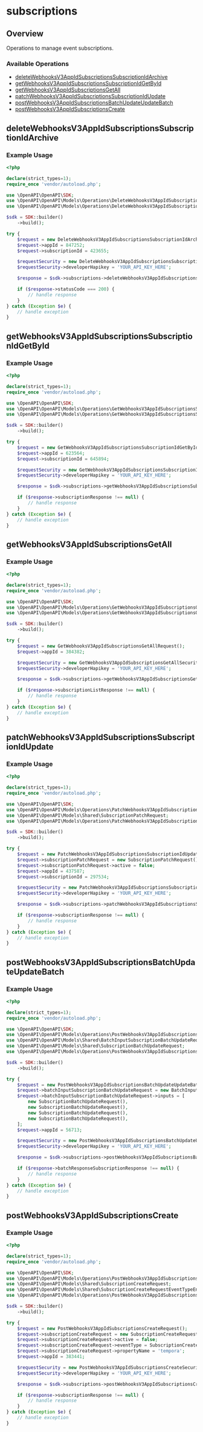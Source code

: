 # subscriptions

## Overview

Operations to manage event subscriptions.

### Available Operations

* [deleteWebhooksV3AppIdSubscriptionsSubscriptionIdArchive](#deletewebhooksv3appidsubscriptionssubscriptionidarchive)
* [getWebhooksV3AppIdSubscriptionsSubscriptionIdGetById](#getwebhooksv3appidsubscriptionssubscriptionidgetbyid)
* [getWebhooksV3AppIdSubscriptionsGetAll](#getwebhooksv3appidsubscriptionsgetall)
* [patchWebhooksV3AppIdSubscriptionsSubscriptionIdUpdate](#patchwebhooksv3appidsubscriptionssubscriptionidupdate)
* [postWebhooksV3AppIdSubscriptionsBatchUpdateUpdateBatch](#postwebhooksv3appidsubscriptionsbatchupdateupdatebatch)
* [postWebhooksV3AppIdSubscriptionsCreate](#postwebhooksv3appidsubscriptionscreate)

## deleteWebhooksV3AppIdSubscriptionsSubscriptionIdArchive

### Example Usage

```php
<?php

declare(strict_types=1);
require_once 'vendor/autoload.php';

use \OpenAPI\OpenAPI\SDK;
use \OpenAPI\OpenAPI\Models\Operations\DeleteWebhooksV3AppIdSubscriptionsSubscriptionIdArchiveRequest;
use \OpenAPI\OpenAPI\Models\Operations\DeleteWebhooksV3AppIdSubscriptionsSubscriptionIdArchiveSecurity;

$sdk = SDK::builder()
    ->build();

try {
    $request = new DeleteWebhooksV3AppIdSubscriptionsSubscriptionIdArchiveRequest();
    $request->appId = 847252;
    $request->subscriptionId = 423655;

    $requestSecurity = new DeleteWebhooksV3AppIdSubscriptionsSubscriptionIdArchiveSecurity();
    $requestSecurity->developerHapikey = 'YOUR_API_KEY_HERE';

    $response = $sdk->subscriptions->deleteWebhooksV3AppIdSubscriptionsSubscriptionIdArchive($request, $requestSecurity);

    if ($response->statusCode === 200) {
        // handle response
    }
} catch (Exception $e) {
    // handle exception
}
```

## getWebhooksV3AppIdSubscriptionsSubscriptionIdGetById

### Example Usage

```php
<?php

declare(strict_types=1);
require_once 'vendor/autoload.php';

use \OpenAPI\OpenAPI\SDK;
use \OpenAPI\OpenAPI\Models\Operations\GetWebhooksV3AppIdSubscriptionsSubscriptionIdGetByIdRequest;
use \OpenAPI\OpenAPI\Models\Operations\GetWebhooksV3AppIdSubscriptionsSubscriptionIdGetByIdSecurity;

$sdk = SDK::builder()
    ->build();

try {
    $request = new GetWebhooksV3AppIdSubscriptionsSubscriptionIdGetByIdRequest();
    $request->appId = 623564;
    $request->subscriptionId = 645894;

    $requestSecurity = new GetWebhooksV3AppIdSubscriptionsSubscriptionIdGetByIdSecurity();
    $requestSecurity->developerHapikey = 'YOUR_API_KEY_HERE';

    $response = $sdk->subscriptions->getWebhooksV3AppIdSubscriptionsSubscriptionIdGetById($request, $requestSecurity);

    if ($response->subscriptionResponse !== null) {
        // handle response
    }
} catch (Exception $e) {
    // handle exception
}
```

## getWebhooksV3AppIdSubscriptionsGetAll

### Example Usage

```php
<?php

declare(strict_types=1);
require_once 'vendor/autoload.php';

use \OpenAPI\OpenAPI\SDK;
use \OpenAPI\OpenAPI\Models\Operations\GetWebhooksV3AppIdSubscriptionsGetAllRequest;
use \OpenAPI\OpenAPI\Models\Operations\GetWebhooksV3AppIdSubscriptionsGetAllSecurity;

$sdk = SDK::builder()
    ->build();

try {
    $request = new GetWebhooksV3AppIdSubscriptionsGetAllRequest();
    $request->appId = 384382;

    $requestSecurity = new GetWebhooksV3AppIdSubscriptionsGetAllSecurity();
    $requestSecurity->developerHapikey = 'YOUR_API_KEY_HERE';

    $response = $sdk->subscriptions->getWebhooksV3AppIdSubscriptionsGetAll($request, $requestSecurity);

    if ($response->subscriptionListResponse !== null) {
        // handle response
    }
} catch (Exception $e) {
    // handle exception
}
```

## patchWebhooksV3AppIdSubscriptionsSubscriptionIdUpdate

### Example Usage

```php
<?php

declare(strict_types=1);
require_once 'vendor/autoload.php';

use \OpenAPI\OpenAPI\SDK;
use \OpenAPI\OpenAPI\Models\Operations\PatchWebhooksV3AppIdSubscriptionsSubscriptionIdUpdateRequest;
use \OpenAPI\OpenAPI\Models\Shared\SubscriptionPatchRequest;
use \OpenAPI\OpenAPI\Models\Operations\PatchWebhooksV3AppIdSubscriptionsSubscriptionIdUpdateSecurity;

$sdk = SDK::builder()
    ->build();

try {
    $request = new PatchWebhooksV3AppIdSubscriptionsSubscriptionIdUpdateRequest();
    $request->subscriptionPatchRequest = new SubscriptionPatchRequest();
    $request->subscriptionPatchRequest->active = false;
    $request->appId = 437587;
    $request->subscriptionId = 297534;

    $requestSecurity = new PatchWebhooksV3AppIdSubscriptionsSubscriptionIdUpdateSecurity();
    $requestSecurity->developerHapikey = 'YOUR_API_KEY_HERE';

    $response = $sdk->subscriptions->patchWebhooksV3AppIdSubscriptionsSubscriptionIdUpdate($request, $requestSecurity);

    if ($response->subscriptionResponse !== null) {
        // handle response
    }
} catch (Exception $e) {
    // handle exception
}
```

## postWebhooksV3AppIdSubscriptionsBatchUpdateUpdateBatch

### Example Usage

```php
<?php

declare(strict_types=1);
require_once 'vendor/autoload.php';

use \OpenAPI\OpenAPI\SDK;
use \OpenAPI\OpenAPI\Models\Operations\PostWebhooksV3AppIdSubscriptionsBatchUpdateUpdateBatchRequest;
use \OpenAPI\OpenAPI\Models\Shared\BatchInputSubscriptionBatchUpdateRequest;
use \OpenAPI\OpenAPI\Models\Shared\SubscriptionBatchUpdateRequest;
use \OpenAPI\OpenAPI\Models\Operations\PostWebhooksV3AppIdSubscriptionsBatchUpdateUpdateBatchSecurity;

$sdk = SDK::builder()
    ->build();

try {
    $request = new PostWebhooksV3AppIdSubscriptionsBatchUpdateUpdateBatchRequest();
    $request->batchInputSubscriptionBatchUpdateRequest = new BatchInputSubscriptionBatchUpdateRequest();
    $request->batchInputSubscriptionBatchUpdateRequest->inputs = [
        new SubscriptionBatchUpdateRequest(),
        new SubscriptionBatchUpdateRequest(),
        new SubscriptionBatchUpdateRequest(),
        new SubscriptionBatchUpdateRequest(),
    ];
    $request->appId = 56713;

    $requestSecurity = new PostWebhooksV3AppIdSubscriptionsBatchUpdateUpdateBatchSecurity();
    $requestSecurity->developerHapikey = 'YOUR_API_KEY_HERE';

    $response = $sdk->subscriptions->postWebhooksV3AppIdSubscriptionsBatchUpdateUpdateBatch($request, $requestSecurity);

    if ($response->batchResponseSubscriptionResponse !== null) {
        // handle response
    }
} catch (Exception $e) {
    // handle exception
}
```

## postWebhooksV3AppIdSubscriptionsCreate

### Example Usage

```php
<?php

declare(strict_types=1);
require_once 'vendor/autoload.php';

use \OpenAPI\OpenAPI\SDK;
use \OpenAPI\OpenAPI\Models\Operations\PostWebhooksV3AppIdSubscriptionsCreateRequest;
use \OpenAPI\OpenAPI\Models\Shared\SubscriptionCreateRequest;
use \OpenAPI\OpenAPI\Models\Shared\SubscriptionCreateRequestEventTypeEnum;
use \OpenAPI\OpenAPI\Models\Operations\PostWebhooksV3AppIdSubscriptionsCreateSecurity;

$sdk = SDK::builder()
    ->build();

try {
    $request = new PostWebhooksV3AppIdSubscriptionsCreateRequest();
    $request->subscriptionCreateRequest = new SubscriptionCreateRequest();
    $request->subscriptionCreateRequest->active = false;
    $request->subscriptionCreateRequest->eventType = SubscriptionCreateRequestEventTypeEnum::TICKET_ASSOCIATION_CHANGE;
    $request->subscriptionCreateRequest->propertyName = 'tempora';
    $request->appId = 383441;

    $requestSecurity = new PostWebhooksV3AppIdSubscriptionsCreateSecurity();
    $requestSecurity->developerHapikey = 'YOUR_API_KEY_HERE';

    $response = $sdk->subscriptions->postWebhooksV3AppIdSubscriptionsCreate($request, $requestSecurity);

    if ($response->subscriptionResponse !== null) {
        // handle response
    }
} catch (Exception $e) {
    // handle exception
}
```
